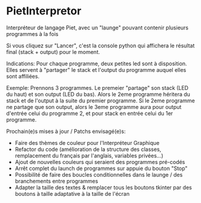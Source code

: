 # PietInterpretor
Interpréteur de langage Piet, avec un "launge" pouvant contenir plusieurs programmes à la fois

Si vous cliquez sur "Lancer", c'est la console python qui affichera
le résultat final (stack + output) pour le moment.

Indications:
Pour chaque programme, deux petites led sont à disposition. Elles
servent à "partager" le stack et l'output du programme auquel elles
sont affiliées.

Exemple:
Prennons 3 programmes. Le premeier "partage" son stack (LED du haut)
et son output (LED du bas). Alors le 2eme programme héritera
du stack et de l'output à la suite du premier programme.
Si le 2eme programme ne partage que son output, alors le 3eme
programme aura pour output d'entrée celui du programme 2, et pour stack
en entrée celui du 1er programme.


Prochain(e)s mises à jour / Patchs envisagé(e)s:
- Faire des thèmes de couleur pour l'Interpréteur Graphique
- Refactor du code (amélioration de la structure des classes,
  remplacement du français par l'anglais, variables privées...)
- Ajout de nouvelles couleurs qui seraient des programmes pré-codés
- Arrêt complet du launch de programmes sur appuie du bouton "Stop"
- Possibilité de faire des boucles conditionnelles dans le launge / 
  des branchements entre programmes
- Adapter la taille des textes & remplacer tous les boutons tkinter
  par des boutons à taille adaptative à la taille de l'écran
